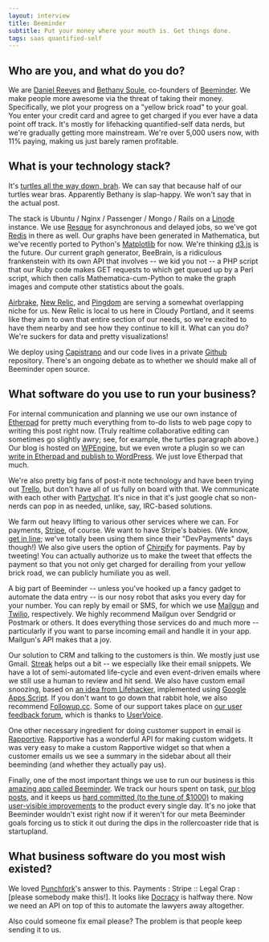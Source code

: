 ```yaml
---
layout: interview
title: Beeminder
subtitle: Put your money where your mouth is. Get things done.
tags: saas quantified-self
---
```



## Who are you, and what do you do?

We are [Daniel Reeves](http://dreev.es ) and [Bethany Soule](http://bethaknee.com ), co-founders of [Beeminder](http://beeminder.com ).
We make people more awesome via the threat of taking their money. 
Specifically, we plot your progress on a "yellow brick road" to your goal.
You enter your credit card and agree to get charged if you ever have a data point off track.
It's mostly for lifehacking quantified-self data nerds, but we're gradually getting more mainstream.
We're over 5,000 users now, with 11% paying, making us just barely ramen profitable.

## What is your technology stack?

It's [turtles all the way down, brah](http://en.wikipedia.org/wiki/File:River_terrapin.jpg ). We can say that because half of our turtles wear bras.
Apparently Bethany is slap-happy. We won't say that in the actual post.

The stack is Ubuntu / Nginx / Passenger / Mongo / Rails on a [Linode](http://linode.com ) instance.
We use [Resque](https://github.com/defunkt/resque/ ) for asynchronous and delayed jobs, so we've got [Redis](http://redis.io/ ) in there as well.
Our graphs have been generated in Mathematica, but we've recently ported to Python's [Matplotlib](http://matplotlib.sourceforge.net/ ) for now.
We're thinking [d3.js](http://d3js.org ) is the future.
Our current graph generator, BeeBrain, is a ridiculous frankenstein with its own API that involves -- we kid you not -- a PHP script that our Ruby code makes GET requests to which get queued up by a Perl script, which then calls Mathematica-cum-Python to make the graph images and compute other statistics about the goals.

[Airbrake](http://airbrake.io ), [New Relic](http://newrelic.com ), and [Pingdom](http://pingdom.com ) are serving a somewhat overlapping niche for us.
New Relic is local to us here in Cloudy Portland, and it seems like they aim to own that entire section of our needs, so we're excited to have them nearby and see how they continue to kill it. 
What can you do? We're suckers for data and pretty visualizations!

We deploy using [Capistrano](https://github.com/capistrano ) and our code lives in a private [Github](https://github.com/ ) repository.
There's an ongoing debate as to whether we should make all of Beeminder open source.

## What software do you use to run your business?

For internal communication and planning we use our own instance of [Etherpad](https://github.com/Pita/etherpad-lite/ ) for pretty much everything from to-do lists to web page copy to writing this post right now.
(Truly realtime collaborative editing can sometimes go slightly awry; see, for example, the turtles paragraph above.)
Our blog is hosted on [WPEngine](http://wpengine.com ), but we even wrote a plugin so we can [write in Etherpad and publish to WordPress](http://bethaknee.com/projects/expost "We love Etherpad. Not even in a platonic way. We want to make sweet sweet love to it. And we were hating the WordPress editor for so many reasons, not least of which that it does not make collaboration on blog posts as sublime as we expect from all text editing experiences since we first set eyes on Etherpad. So we wrote a plugin to jam Etherpad up into WordPress’s hoohah. Throw in some nice markdown as well and you have sexy times in WordPress’s backend."). 
We just love Etherpad that much.

We're also pretty big fans of post-it note technology and have been trying out [Trello](http://trello.com ), but don't have all of us fully on board with that. 
We communicate with each other with [Partychat](http://partychapp.appspot.com/ ).
It's nice in that it's just google chat so non-nerds can pop in as needed, unlike, say, IRC-based solutions.

We farm out heavy lifting to various other services where we can. 
For payments, [Stripe](http://stripe.com ), of course.
We want to have Stripe's babies. 
(We know, [get in line](http://www.kalzumeus.com/2012/08/06/stripe-and-ab-testing-made-me-a-small-fortune/ ); we've totally been using them since their "DevPayments" days though!)
We also give users the option of [Chirpify](http://chirpify.com ) for payments.
Pay by tweeting! You can actually authorize us to make the tweet that effects the payment so that you not only get charged for derailing from your yellow brick road, we can publicly humiliate you as well.

A big part of Beeminder -- unless you've hooked up a fancy gadget to automate the data entry -- is our nosy robot that asks you every day for your number.
You can reply by email or SMS, for which we use [Mailgun](http://www.mailgun.com/ ) and [Twilio](http://twilio.com ), respectively.
We highly recommend Mailgun over Sendgrid or Postmark or others.
It does everything those services do and much more -- particularly if you want to parse incoming email and handle it in your app.
Mailgun's API makes that a joy.

Our solution to CRM and talking to the customers is thin.
We mostly just use Gmail.
[Streak](http://www.streak.com/ ) helps out a bit -- we especially like their email snippets. 
We have a lot of semi-automated life-cycle and even event-driven emails where we still use a human to review and hit send.
We also have custom email snoozing, based on [an idea from Lifehacker](http://lifehacker.com/5825634/how-to-add-a-snooze-button-to-gmail ), implemented using [Google Apps Script](https://developers.google.com/apps-script/ ).
If you don't want to go down that rabbit hole, we also recommend [Followup.cc](http://followup.cc ).
Some of our support takes place on [our user feedback forum](http://uservoice.beeminder.com ), which is thanks to [UserVoice](http://uservoice.com ).

One other necessary ingredient for doing customer support in email is [Rapportive](http://rapportive.com ).
Rapportive has a wonderful API for making custom widgets.
It was very easy to make a custom Rapportive widget so that when a customer emails us we see a summary in the sidebar about all their beeminding (and whether they actually pay us).

Finally, one of the most important things we use to run our business is this [amazing app called Beeminder](http:/beeminder.com ). 
We track our hours spent on task, [our blog posts](http://beeminder.com/meta/blog ), and it keeps us [hard committed (to the tune of $1000)](http://blog.beeminder.com/blogdog ) to making [user-visible improvements](https://www.beeminder.com/meta/uvi ) to the product every single day.
It's no joke that Beeminder wouldn't exist right now if it weren't for our meta Beeminder goals forcing us to stick it out during the dips in the rollercoaster ride that is startupland.


## What business software do you most wish existed?

We loved [Punchfork](http://weusethat.com/punchfork/ )'s answer to this.
Payments : Stripe :: Legal Crap : [please somebody make this!].
It looks like [Docracy](http://www.docracy.com ) is halfway there.
Now we need an API on top of this to automate the lawyers away altogether.

Also could someone fix email please? The problem is that people keep sending it to us.


